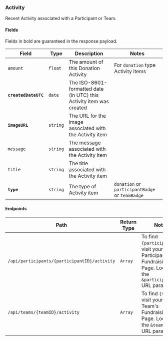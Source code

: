 ### Activity
Recent Activity associated with a Participant or Team.

#### Fields

Fields in bold are guaranteed in the response payload.

|Field|Type|Description|Notes|
|---|---|---|---|
|`amount`|`float`|The amount of this Donation Activity|For `donation` type Activity items|
|**`createdDateUTC`**|`date`|The ISO-8601-formatted date (in UTC) this Activity item was created||
|**`imageURL`**|`string`|The URL for the image associated with the Activity item||
|`message`|`string`|The message associated with the Activity item||
|`title`|`string`|The title associated with the Activity item||
|**`type`**|`string`|The type of Activity item|`donation` or `participantBadge` or `teamBadge`||

#### Endpoints

|Path|Return Type|Notes|
|---|---|---|
|`/api/participants/{participantID}/activity`|`Array`|To find `{participantID}`, visit your Participant's Fundraising Page. Look for the `&participantID=` URL parameter.|
|`/api/teams/{teamID}/activity`|`Array`|To find `{teamID}`, visit your Team's Fundraising Page. Look for the `&teamID=` URL parameter.|